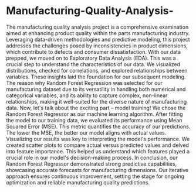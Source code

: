 # Manufacturing-Quality-Analysis-
The manufacturing quality analysis project is a comprehensive examination aimed at enhancing product quality within the parts manufacturing industry. Leveraging data-driven methodologies and predictive modeling, this project addresses the challenges posed by inconsistencies in product dimensions, which contribute to defects and consumer dissatisfaction.
With our data prepped, we moved on to Exploratory Data Analysis (EDA). This was a crucial step to understand the characteristics of our data. We visualized distributions, checked for correlations, and explored relationships between variables. These insights laid the foundation for our subsequent modeling.
The reason why Random Forest Regression was selected for our manufacturing dataset due to its versatility in handling both numerical and categorical variables, and its ability to capture complex, non-linear relationships, making it well-suited for the diverse nature of manufacturing data.
Now, let's talk about the exciting part – model training! We chose the Random Forest Regressor as our machine learning algorithm. After fitting the model to our training data, we evaluated its performance using Mean Squared Error (MSE). This metric quantifies the accuracy of our predictions. The lower the MSE, the better our model aligns with actual values.
Visualizing our results was key to interpreting the model's performance. We created scatter plots to compare actual versus predicted values and delved into feature importance. This helped us understand which features played a crucial role in our model's decision-making process.
In conclusion, our Random Forest Regressor demonstrated strong predictive capabilities, showcasing accurate forecasts for manufacturing dimensions. Our iterative approach ensures continuous improvement, setting the stage for ongoing optimization and reliable manufacturing quality predictions.
